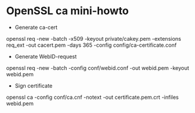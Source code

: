 OpenSSL ca mini-howto
=====================

* Generate ca-cert

 openssl req -new -batch -x509 -keyout private/cakey.pem -extensions req_ext -out cacert.pem -days 365 -config config/ca-certificate.conf

* Generate WebID-request

 openssl req -new -batch -config conf/webid.conf -out webid.pem -keyout webid.pem

* Sign certificate

 openssl ca -config conf/ca.cnf -notext -out certificate.pem.crt -infiles webid.pem
